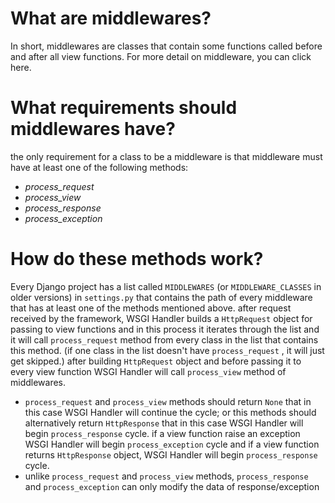 # What are middlewares?
In short, middlewares are classes that contain some functions called before and after all view functions. For more detail on middleware, you can click here.
# What requirements should middlewares have?
the only requirement for a class to be a middleware is that middleware must have at least one of the following methods:
* _process_request_
* _process_view_
* _process_response_
* _process_exception_
# How do these methods work?
Every Django project has a list called `MIDDLEWARES` (or `MIDDLEWARE_CLASSES` in older versions) in `settings.py` that contains the path of every middleware that has at least one of the methods mentioned above.
after  request received by the framework, WSGI Handler builds a `HttpRequest` object for passing to view functions and in this process it iterates through the list and it will call `process_request` method from every class in the list that contains this method. (if one class in the list doesn't have `process_request` , it will just get skipped.)
after building `HttpRequest` object and before passing it to every view function WSGI Handler will call `process_view` method of middlewares.

* `process_request` and `process_view` methods should return `None` that in this case WSGI Handler will continue the cycle; or this methods should alternatively return `HttpResponse` that in this case WSGI Handler will begin `process_response` cycle.
if a view function raise an exception WSGI Handler will begin `process_exception` cycle and if a view function returns `HttpResponse` object, WSGI Handler will begin `process_response` cycle.
* unlike `process_request` and `process_view` methods, `process_response` and `process_exception` can only modify the data of response/exception
